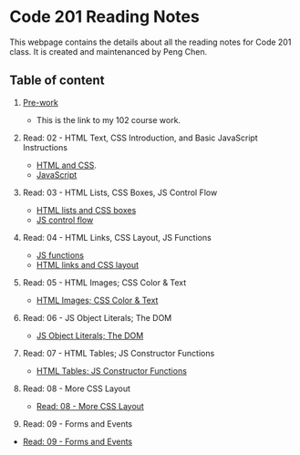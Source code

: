 # Code 201 Reading Notes
This webpage contains the details about all the reading notes for Code 201 class. It is created and maintenanced by Peng Chen.
## Table of content
1. [Pre-work](https://pengchen11.github.io/learning-journal/)
   - This is the link to my 102 course work. 
2. Read: 02 - HTML Text, CSS Introduction, and Basic JavaScript Instructions
   - [HTML and CSS](https://pengchen11.github.io/reading-notes/class-02). 
   - [JavaScript](https://pengchen11.github.io/learning-journal/read_08)

3. Read: 03 - HTML Lists, CSS Boxes, JS Control Flow
   - [HTML lists and CSS boxes](https://pengchen11.github.io/reading-notes/class-03)
   - [JS control flow](https://pengchen11.github.io/learning-journal/read_08)

4. Read: 04 - HTML Links, CSS Layout, JS Functions
   - [JS functions](https://pengchen11.github.io/learning-journal/read_08)
   - [HTML links and CSS layout](https://pengchen11.github.io/reading-notes/class-04)
  
5. Read: 05 - HTML Images; CSS Color & Text
   - [HTML Images; CSS Color & Text](https://pengchen11.github.io/reading-notes/class-05)
  
6. Read: 06 - JS Object Literals; The DOM
   - [JS Object Literals; The DOM](https://pengchen11.github.io/reading-notes/class-06)
7. Read: 07 - HTML Tables; JS Constructor Functions
   - [HTML Tables; JS Constructor Functions](https://pengchen11.github.io/reading-notes/class-07)
8. Read: 08 - More CSS Layout
   - [Read: 08 - More CSS Layout](https://pengchen11.github.io/reading-notes/class-08)
9.  Read: 09 - Forms and Events  
   - [Read: 09 - Forms and Events](https://pengchen11.github.io/reading-notes/class-09)